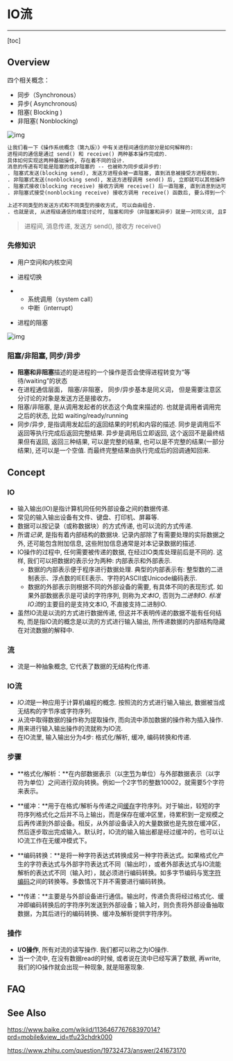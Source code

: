 # IO流

-----

[toc]

## Overview

四个相关概念：

- 同步（Synchronous）
- 异步( Asynchronous)
- 阻塞( Blocking )
- 非阻塞( Nonblocking)

![img](https://picx.zhimg.com/80/v2-d6729b9e95e8f20c4e53215327596692_1440w.webp?source=1940ef5c)

```html
让我们看一下《操作系统概念（第九版）》中有关进程间通信的部分是如何解释的:
进程间的通信是通过 send() 和 receive() 两种基本操作完成的. 
具体如何实现这两种基础操作, 存在着不同的设计.
消息的传递有可能是阻塞的或非阻塞的 -- 也被称为同步或异步的:
. 阻塞式发送(blocking send), 发送方进程会被一直阻塞, 直到消息被接受方进程收到.
. 非阻塞式发送(nonblocking send), 发送方进程调用 send() 后, 立即就可以其他操作.
. 阻塞式接收(blocking receive) 接收方调用 receive() 后一直阻塞, 直到消息到达可用.
. 非阻塞式接受(nonblocking receive) 接收方调用 receive() 函数后, 要么得到一个有效的结果, 要么得到一个空值, 即不会被阻塞.

上述不同类型的发送方式和不同类型的接收方式, 可以自由组合.
. 也就是说, 从进程级通信的维度讨论时, 阻塞和同步（非阻塞和异步）就是一对同义词, 且需要针对 '发送方' 和 '接收方' 作区分对待.
```

> 进程间, 消息传递, 发送方 send(), 接收方 receive()



### 先修知识

- 用户空间和内核空间

- 进程切换

- - 系统调用（system call）
  - 中断（interrupt）

- 进程的阻塞

![img](https://picx.zhimg.com/80/v2-5672054f97fd77f78420fed6b442536e_1440w.webp?source=1940ef5c)



### 阻塞/非阻塞, 同步/异步

- **阻塞和非阻塞**描述的是进程的一个操作是否会使得进程转变为“等待/waiting”的状态
- 在进程通信层面， 阻塞/非阻塞， 同步/异步基本是同义词， 但是需要注意区分讨论的对象是发送方还是接收方。
- 阻塞/非阻塞, 是从调用发起者的状态这个角度来描述的. 也就是调用者调用完之后的状态, 比如 waiting/ready/running
- 同步/异步, 是指调用发起后的返回结果的时机和内容的描述. 同步是调用后不返回等执行完成后返回完整结果. 异步是调用后立即返回, 这个返回不是最终结果但有返回, 返回三种结果, 可以是完整的结果, 也可以是不完整的结果(一部分结果),  还可以是一个空值. 而最终完整结果由执行完成后的回调通知回来.









## Concept

### IO

- 输入输出(IO)是指计算机同任何外部设备之间的数据传递.
- 常见的输入输出设备有文件、键盘、打印机、屏幕等.
- 数据可以按记录（或称数据块）的方式传递, 也可以流的方式传递.
- 所谓*记录*, 是指有着内部结构的数据块. 记录内部除了有需要处理的实际数据之外, 还可能包含附加信息, 这些附加信息通常是对本记录数据的描述.
- IO操作的过程中, 任何需要被传递的数据, 在经过IO类库处理前后是不同的. 这样, 我们可以把数据的表示分为两种: 内部表示和外部表示.
  - 数据的内部表示便于程序进行数据处理. 典型的内部表示有: 整型数的二进制表示、浮点数的IEEE表示、字符的ASCII或Unicode编码表示. 
  - 数据的外部表示则根据不同的外部设备的需要, 有具体不同的表现形式. 如果外部数据表示是可读的字符序列, 则称为*文本IO*, 否则为*二进制IO*. *标准IO流*的主要目的是支持文本IO, 不直接支持二进制IO. 
- 虽然IO流是以流的方式进行数据传递, 但这并不表明传递的数据不能有任何结构, 而是指IO流的概念是以流的方式进行输入输出, 所传递数据的内部结构隐藏在对流数据的解释中.

### 流

- 流是一种抽象概念, 它代表了数据的无结构化传递.

### IO流

- *IO流*是一种应用于计算机编程的概念. 按照流的方式进行输入输出, 数据被当成无结构的字节序或字符序列.
- 从流中取得数据的操作称为提取操作, 而向流中添加数据的操作称为插入操作.
- 用来进行输入输出操作的流就称为IO流.
- 在IO流里, 输入输出分为4步: 格式化/解析, 缓冲, 编码转换和传递.

### 步骤

- **格式化/解析：**在内部数据表示（以[字节](https://www.baike.com/wikiid/6760316307995162421?from=wiki_content&prd=innerlink)为单位）与外部数据表示（以字符为单位）之间进行双向转换。例如一个2字节的整数10002，就需要5个字符来表示。

- **缓冲：**用于在格式/解析与传递之间[缓存](https://www.baike.com/wikiid/7793774935793854012?from=wiki_content&prd=innerlink)字符序列。对于输出，较短的字符序列格式化之后并不马上输出，而是保存在缓冲区里，待累积到一定规模之后再传递到外部设备。相反，从外部设备读入的大量数据也是先放在缓冲区，然后逐步取出完成输入。默认时，IO流的输入输出都是经过缓冲的，也可以让IO流工作在无缓冲模式下。

- **编码转换：**是将一种字符表达式转换成另一种字符表达式。如果格式化产生的字符表达式与外部字符表达式不同（输出时），或者外部表达式与IO流能解析的表达式不同（输入时），就必须进行编码转换。如多字节编码与宽[字符编码](https://www.baike.com/wikiid/2402583595867287583?from=wiki_content&prd=innerlink)之间的转换等。多数情况下并不需要进行编码转换。

- **传递：**主要是与外部设备进行通信。输出时，传递负责将经过格式化、缓冲即编码转换后的字符序列发送到外部设备；输入时，则负责将外部设备抽取数据，为其后进行的编码转换、缓冲及解析提供字符序列。

### 操作

 - **I/O操作**, 所有对流的读写操作. 我们都可以称之为IO操作.
 - 当一个流中, 在没有数据read的时候, 或者说在流中已经写满了数据, 再write, 我们的IO操作就会出现一种现象, 就是阻塞现象.

## FAQ



## See Also

https://www.baike.com/wikiid/113646776768397014?prd=mobile&view_id=tfu23chdrk000

https://www.zhihu.com/question/19732473/answer/241673170
